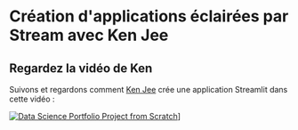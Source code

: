 # Création d'applications éclairées par Stream avec Ken Jee

## Regardez la vidéo de Ken

Suivons et regardons comment [Ken Jee](https://www.youtube.com/c/KenJee1) crée une application Streamlit dans cette vidéo :

[![Data Science Portfolio Project from Scratch](https://img.youtube.com/vi/Yk-unX4KnV4/0.jpg)](<https://www.youtube.com/watch?v=Yk- aX4KnV4>)]